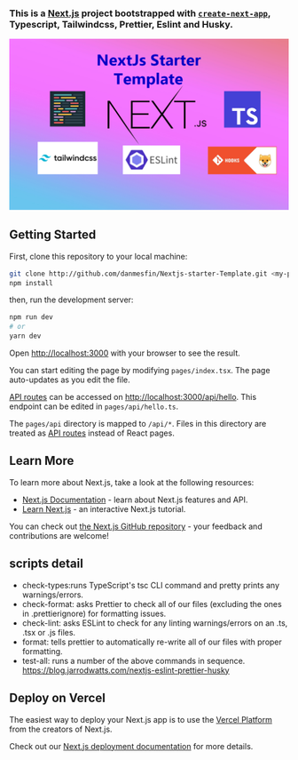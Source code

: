 ### This is a [Next.js](https://nextjs.org/) project bootstrapped with [`create-next-app`](https://github.com/vercel/next.js/tree/canary/packages/create-next-app),  Typescript, Tailwindcss, Prettier, Eslint and Husky.
![banner](/public/banner.jpg?raw=true)

## Getting Started

First, clone this repository to your local machine:

```bash
git clone http://github.com/danmesfin/Nextjs-starter-Template.git <my-project-name>
npm install
```

then, run the development server:

```bash
npm run dev
# or
yarn dev
```

Open [http://localhost:3000](http://localhost:3000) with your browser to see the result.

You can start editing the page by modifying `pages/index.tsx`. The page auto-updates as you edit the file.

[API routes](https://nextjs.org/docs/api-routes/introduction) can be accessed on [http://localhost:3000/api/hello](http://localhost:3000/api/hello). This endpoint can be edited in `pages/api/hello.ts`.

The `pages/api` directory is mapped to `/api/*`. Files in this directory are treated as [API routes](https://nextjs.org/docs/api-routes/introduction) instead of React pages.

## Learn More

To learn more about Next.js, take a look at the following resources:

- [Next.js Documentation](https://nextjs.org/docs) - learn about Next.js features and API.
- [Learn Next.js](https://nextjs.org/learn) - an interactive Next.js tutorial.

You can check out [the Next.js GitHub repository](https://github.com/vercel/next.js/) - your feedback and contributions are welcome!

## scripts detail

- check-types:runs TypeScript's tsc CLI command and pretty prints any warnings/errors.
- check-format: asks Prettier to check all of our files (excluding the ones in .prettierignore) for formatting issues.
- check-lint: asks ESLint to check for any linting warnings/errors on an .ts, .tsx or .js files.
- format: tells prettier to automatically re-write all of our files with proper formatting.
- test-all: runs a number of the above commands in sequence. https://blog.jarrodwatts.com/nextjs-eslint-prettier-husky

## Deploy on Vercel

The easiest way to deploy your Next.js app is to use the [Vercel Platform](https://vercel.com/new?utm_medium=default-template&filter=next.js&utm_source=create-next-app&utm_campaign=create-next-app-readme) from the creators of Next.js.

Check out our [Next.js deployment documentation](https://nextjs.org/docs/deployment) for more details.
